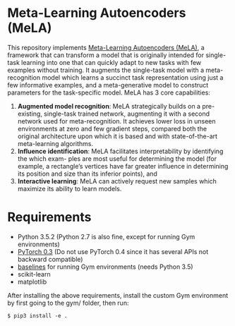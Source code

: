# Meta-Learning Autoencoders (MeLA)

This repository implements [Meta-Learning Autoencoders (MeLA)](https://arxiv.org/abs/1807.09912), a framework that can transform a model that is originally intended for single-task learning into one that can quickly adapt to new tasks with few examples without training. It augments  the single-task model with a meta-recognition model which learns a succinct task representation using just a few informative examples, and a meta-generative model to construct parameters for the task-specific model. MeLA has 3 core capabilities:

1. **Augmented model recognition**: MeLA strategically builds on a pre-existing, single-task trained network, augmenting it with a second network used for meta-recognition. It achieves lower loss in unseen environments at zero and few gradient steps, compared both the original architecture upon which it is based and with state-of-the-art meta-learning algorithms.
2. **Influence identification**: MeLA facilitates interpretability by identifying the which exam- ples are most useful for determining the model (for example, a rectangle’s vertices have far greater influence in determining its position and size than its inferior points), and
3. **Interactive learning**: MeLA can actively request new samples which maximize its ability to learn models.



# Requirements

- Python 3.5.2 (Python 2.7 is also fine, except for running Gym environments)
- [PyTorch 0.3](http://pytorch.org/previous-versions/) (Do not use PyTorch 0.4 since it has several APIs not backward compatible)
- [baselines](https://github.com/openai/baselines) for running Gym environments (needs Python 3.5)
- scikit-learn
- matplotlib

After installing the above requirements, install the custom Gym environment by first going to the gym/ folder, then run:

	$ pip3 install -e .

